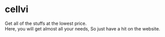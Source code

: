 # cellvi <br>
Get all of the stuffs at the lowest price.<br>
Here, you will get almost all your needs, So just have a hit on the website.
